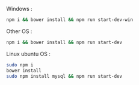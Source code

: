 Windows : 
```sh
npm i && bower install && npm run start-dev-win
```

Other OS : 
```sh
npm i && bower install && npm run start-dev
```

Linux ubuntu OS : 
```sh
sudo npm i
bower install
sudo npm install mysql && npm run start-dev
```
